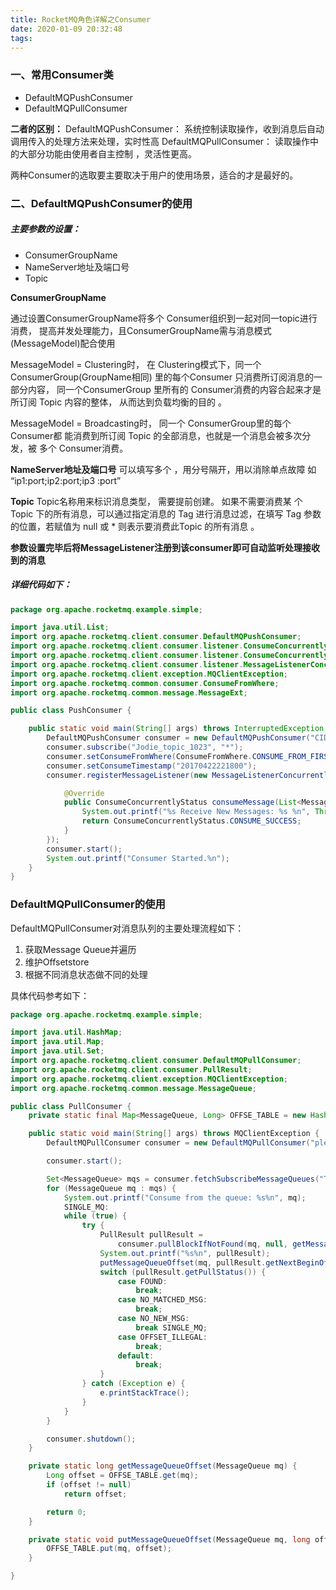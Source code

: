 ```yaml
---
title: RocketMQ角色详解之Consumer
date: 2020-01-09 20:32:48
tags:
---
```

### 一、常用Consumer类
- DefaultMQPushConsumer
- DefaultMQPullConsumer

**二者的区别：**
DefaultMQPushConsumer：
系统控制读取操作，收到消息后自动调用传入的处理方法来处理，实时性高
DefaultMQPullConsumer：
读取操作中的大部分功能由使用者自主控制 ，灵活性更高。

两种Consumer的选取要主要取决于用户的使用场景，适合的才是最好的。


### 二、DefaultMQPushConsumer的使用
##### 主要参数的设置：
- ConsumerGroupName
- NameServer地址及端口号
- Topic

**ConsumerGroupName**

通过设置ConsumerGroupName将多个 Consumer组织到一起对同一topic进行消费， 提高并发处理能力，且ConsumerGroupName需与消息模式 (MessageModel)配合使用

MessageModel = Clustering时，
在 Clustering模式下，同一个 ConsumerGroup(GroupName相同) 里的每个Consumer 只消费所订阅消息的一部分内容， 同一个ConsumerGroup 里所有的 Consumer消费的内容合起来才是所订阅 Topic 内容的整体， 从而达到负载均衡的目的 。

MessageModel = Broadcasting时，
同一个 ConsumerGroup里的每个 Consumer都 能消费到所订阅 Topic 的全部消息，也就是一个消息会被多次分发，被 多个 Consumer消费。

**NameServer地址及端口号**
可以填写多个 ，用分号隔开，用以消除单点故障
如 “ip1:port;ip2:port;ip3 :port” 

**Topic**
Topic名称用来标识消息类型， 需要提前创建。
如果不需要消费某 个 Topic 下的所有消息，可以通过指定消息的 Tag 进行消息过滤，在填写 Tag 参数的位置，若赋值为 null 或 * 则表示要消费此Topic 的所有消息 。

**参数设置完毕后将MessageListener注册到该consumer即可自动监听处理接收到的消息**
##### 详细代码如下：
```java
package org.apache.rocketmq.example.simple;

import java.util.List;
import org.apache.rocketmq.client.consumer.DefaultMQPushConsumer;
import org.apache.rocketmq.client.consumer.listener.ConsumeConcurrentlyContext;
import org.apache.rocketmq.client.consumer.listener.ConsumeConcurrentlyStatus;
import org.apache.rocketmq.client.consumer.listener.MessageListenerConcurrently;
import org.apache.rocketmq.client.exception.MQClientException;
import org.apache.rocketmq.common.consumer.ConsumeFromWhere;
import org.apache.rocketmq.common.message.MessageExt;

public class PushConsumer {

    public static void main(String[] args) throws InterruptedException, MQClientException {
        DefaultMQPushConsumer consumer = new DefaultMQPushConsumer("CID_JODIE_1");
        consumer.subscribe("Jodie_topic_1023", "*");
        consumer.setConsumeFromWhere(ConsumeFromWhere.CONSUME_FROM_FIRST_OFFSET);
        consumer.setConsumeTimestamp("20170422221800");
        consumer.registerMessageListener(new MessageListenerConcurrently() {

            @Override
            public ConsumeConcurrentlyStatus consumeMessage(List<MessageExt> msgs, ConsumeConcurrentlyContext context) {
                System.out.printf("%s Receive New Messages: %s %n", Thread.currentThread().getName(), msgs);
                return ConsumeConcurrentlyStatus.CONSUME_SUCCESS;
            }
        });
        consumer.start();
        System.out.printf("Consumer Started.%n");
    }
}
```

### DefaultMQPullConsumer的使用
DefaultMQPullConsumer对消息队列的主要处理流程如下：

 1. 获取Message Queue并遍历
 2. 维护Offsetstore
 3. 根据不同消息状态做不同的处理

具体代码参考如下：
```java
package org.apache.rocketmq.example.simple;

import java.util.HashMap;
import java.util.Map;
import java.util.Set;
import org.apache.rocketmq.client.consumer.DefaultMQPullConsumer;
import org.apache.rocketmq.client.consumer.PullResult;
import org.apache.rocketmq.client.exception.MQClientException;
import org.apache.rocketmq.common.message.MessageQueue;

public class PullConsumer {
    private static final Map<MessageQueue, Long> OFFSE_TABLE = new HashMap<MessageQueue, Long>();

    public static void main(String[] args) throws MQClientException {
        DefaultMQPullConsumer consumer = new DefaultMQPullConsumer("please_rename_unique_group_name_5");

        consumer.start();

        Set<MessageQueue> mqs = consumer.fetchSubscribeMessageQueues("TopicTest1");
        for (MessageQueue mq : mqs) {
            System.out.printf("Consume from the queue: %s%n", mq);
            SINGLE_MQ:
            while (true) {
                try {
                    PullResult pullResult =
                        consumer.pullBlockIfNotFound(mq, null, getMessageQueueOffset(mq), 32);
                    System.out.printf("%s%n", pullResult);
                    putMessageQueueOffset(mq, pullResult.getNextBeginOffset());
                    switch (pullResult.getPullStatus()) {
                        case FOUND:
                            break;
                        case NO_MATCHED_MSG:
                            break;
                        case NO_NEW_MSG:
                            break SINGLE_MQ;
                        case OFFSET_ILLEGAL:
                            break;
                        default:
                            break;
                    }
                } catch (Exception e) {
                    e.printStackTrace();
                }
            }
        }

        consumer.shutdown();
    }

    private static long getMessageQueueOffset(MessageQueue mq) {
        Long offset = OFFSE_TABLE.get(mq);
        if (offset != null)
            return offset;

        return 0;
    }

    private static void putMessageQueueOffset(MessageQueue mq, long offset) {
        OFFSE_TABLE.put(mq, offset);
    }

}
```
